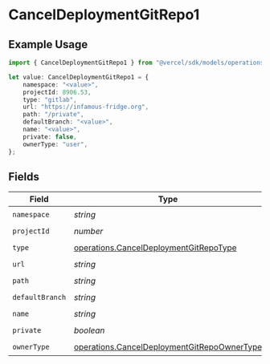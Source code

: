 # CancelDeploymentGitRepo1

## Example Usage

```typescript
import { CancelDeploymentGitRepo1 } from "@vercel/sdk/models/operations";

let value: CancelDeploymentGitRepo1 = {
    namespace: "<value>",
    projectId: 8906.53,
    type: "gitlab",
    url: "https://infamous-fridge.org",
    path: "/private",
    defaultBranch: "<value>",
    name: "<value>",
    private: false,
    ownerType: "user",
};
```

## Fields

| Field                                                                                                      | Type                                                                                                       | Required                                                                                                   | Description                                                                                                |
| ---------------------------------------------------------------------------------------------------------- | ---------------------------------------------------------------------------------------------------------- | ---------------------------------------------------------------------------------------------------------- | ---------------------------------------------------------------------------------------------------------- |
| `namespace`                                                                                                | *string*                                                                                                   | :heavy_check_mark:                                                                                         | N/A                                                                                                        |
| `projectId`                                                                                                | *number*                                                                                                   | :heavy_check_mark:                                                                                         | N/A                                                                                                        |
| `type`                                                                                                     | [operations.CancelDeploymentGitRepoType](../../models/operations/canceldeploymentgitrepotype.md)           | :heavy_check_mark:                                                                                         | N/A                                                                                                        |
| `url`                                                                                                      | *string*                                                                                                   | :heavy_check_mark:                                                                                         | N/A                                                                                                        |
| `path`                                                                                                     | *string*                                                                                                   | :heavy_check_mark:                                                                                         | N/A                                                                                                        |
| `defaultBranch`                                                                                            | *string*                                                                                                   | :heavy_check_mark:                                                                                         | N/A                                                                                                        |
| `name`                                                                                                     | *string*                                                                                                   | :heavy_check_mark:                                                                                         | N/A                                                                                                        |
| `private`                                                                                                  | *boolean*                                                                                                  | :heavy_check_mark:                                                                                         | N/A                                                                                                        |
| `ownerType`                                                                                                | [operations.CancelDeploymentGitRepoOwnerType](../../models/operations/canceldeploymentgitrepoownertype.md) | :heavy_check_mark:                                                                                         | N/A                                                                                                        |
